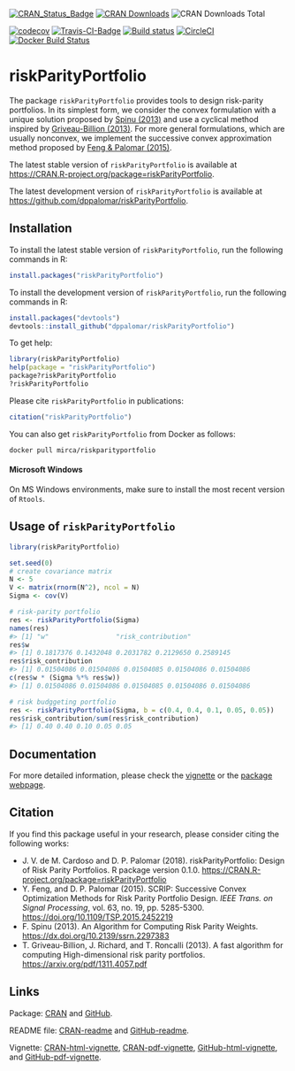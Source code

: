 <!-- README.md is generated from README.Rmd. Please edit that file -->
[![CRAN\_Status\_Badge](https://www.r-pkg.org/badges/version/riskParityPortfolio)](https://cran.r-project.org/package=riskParityPortfolio) [![CRAN Downloads](https://cranlogs.r-pkg.org/badges/riskParityPortfolio)](https://cran.r-project.org/package=riskParityPortfolio) ![CRAN Downloads Total](https://cranlogs.r-pkg.org/badges/grand-total/riskParityPortfolio?color=brightgreen)

[![codecov](https://codecov.io/gh/mirca/riskParityPortfolio/branch/master/graph/badge.svg)](https://codecov.io/gh/mirca/riskParityPortfolio) [![Travis-CI-Badge](https://travis-ci.org/mirca/riskParityPortfolio.svg?branch=master)](https://travis-ci.org/mirca/riskParityPortfolio) [![Build status](https://ci.appveyor.com/api/projects/status/dqjti1y461u7sjn8/branch/master?svg=true)](https://ci.appveyor.com/project/mirca/riskparityportfolio/branch/master) [![CircleCI](https://circleci.com/gh/mirca/riskParityPortfolio.svg?style=svg)](https://circleci.com/gh/mirca/riskParityPortfolio) [![Docker Build Status](https://img.shields.io/docker/build/mirca/riskparityportfolio.svg)](https://hub.docker.com/r/mirca/riskparityportfolio/)

riskParityPortfolio
===================

The package `riskParityPortfolio` provides tools to design risk-parity portfolios. In its simplest form, we consider the convex formulation with a unique solution proposed by [Spinu (2013)](https://dx.doi.org/10.2139/ssrn.2297383) and use a cyclical method inspired by [Griveau-Billion (2013)](https://arxiv.org/pdf/1311.4057.pdf). For more general formulations, which are usually nonconvex, we implement the successive convex approximation method proposed by [Feng & Palomar (2015)](https://doi.org/10.1109/TSP.2015.2452219).

The latest stable version of `riskParityPortfolio` is available at <https://CRAN.R-project.org/package=riskParityPortfolio>.

The latest development version of `riskParityPortfolio` is available at <https://github.com/dppalomar/riskParityPortfolio>.

Installation
------------

To install the latest stable version of `riskParityPortfolio`, run the following commands in R:

``` r
install.packages("riskParityPortfolio")
```

To install the development version of `riskParityPortfolio`, run the following commands in R:

``` r
install.packages("devtools")
devtools::install_github("dppalomar/riskParityPortfolio")
```

To get help:

``` r
library(riskParityPortfolio)
help(package = "riskParityPortfolio")
package?riskParityPortfolio
?riskParityPortfolio
```

Please cite `riskParityPortfolio` in publications:

``` r
citation("riskParityPortfolio")
```

You can also get `riskParityPortfolio` from Docker as follows:

    docker pull mirca/riskparityportfolio

#### Microsoft Windows

On MS Windows environments, make sure to install the most recent version of `Rtools`.

Usage of `riskParityPortfolio`
------------------------------

``` r
library(riskParityPortfolio)

set.seed(0)
# create covariance matrix
N <- 5
V <- matrix(rnorm(N^2), ncol = N)
Sigma <- cov(V)

# risk-parity portfolio
res <- riskParityPortfolio(Sigma)
names(res)
#> [1] "w"                 "risk_contribution"
res$w
#> [1] 0.1817376 0.1432048 0.2031782 0.2129650 0.2589145
res$risk_contribution
#> [1] 0.01504086 0.01504086 0.01504085 0.01504086 0.01504086
c(res$w * (Sigma %*% res$w))
#> [1] 0.01504086 0.01504086 0.01504085 0.01504086 0.01504086

# risk budggeting portfolio
res <- riskParityPortfolio(Sigma, b = c(0.4, 0.4, 0.1, 0.05, 0.05))
res$risk_contribution/sum(res$risk_contribution)
#> [1] 0.40 0.40 0.10 0.05 0.05
```

Documentation
-------------

For more detailed information, please check the [vignette](https://htmlpreview.github.io/?https://github.com/dppalomar/riskParityPortfolio/blob/master/vignettes/RiskParityPortfolio.html) or the [package webpage](https://mirca.github.io/riskParityPortfolio).

Citation
--------

If you find this package useful in your research, please consider citing the following works:

-   J. V. de M. Cardoso and D. P. Palomar (2018). riskParityPortfolio: Design of Risk Parity Portfolios. R package version 0.1.0. <https://CRAN.R-project.org/package=riskParityPortfolio>
-   Y. Feng, and D. P. Palomar (2015). SCRIP: Successive Convex Optimization Methods for Risk Parity Portfolio Design. *IEEE Trans. on Signal Processing*, vol. 63, no. 19, pp. 5285-5300. <https://doi.org/10.1109/TSP.2015.2452219>
-   F. Spinu (2013). An Algorithm for Computing Risk Parity Weights. <https://dx.doi.org/10.2139/ssrn.2297383>
-   T. Griveau-Billion, J. Richard, and T. Roncalli (2013). A fast algorithm for computing High-dimensional risk parity portfolios. <https://arxiv.org/pdf/1311.4057.pdf>

Links
-----

Package: [CRAN](https://CRAN.R-project.org/package=riskParityPortfolio) and [GitHub](https://github.com/dppalomar/riskParityPortfolio).

README file: [CRAN-readme](https://cran.r-project.org/web/packages/riskParityPortfolio/readme/README.html) and [GitHub-readme](https://htmlpreview.github.io/?https://github.com/dppalomar/riskParityPortfolio/blob/master/README.html).

Vignette: [CRAN-html-vignette](https://cran.r-project.org/web/packages/riskParityPortfolio/vignettes/RiskParityPortfolio.html), [CRAN-pdf-vignette](https://cran.r-project.org/web/packages/riskParityPortfolio/vignettes/RiskParityPortfolio.pdf), [GitHub-html-vignette](https://htmlpreview.github.io/?https://github.com/dppalomar/riskParityPortfolio/blob/master/vignettes/RiskParityPortfolio.html), and [GitHub-pdf-vignette](https://docs.google.com/viewer?url=https://github.com/dppalomar/riskParityPortfolio/raw/master/vignettes/RiskParityPortfolio.pdf).

